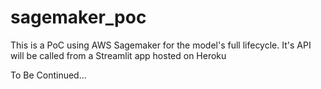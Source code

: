 # sagemaker_poc
This is a PoC using AWS Sagemaker for the model's full lifecycle. It's API will be called from a Streamlit app hosted on Heroku

To Be Continued...
